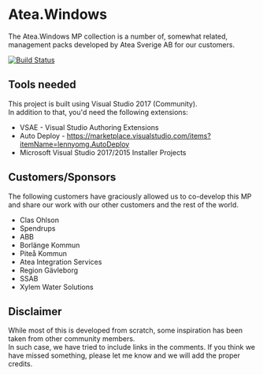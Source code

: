 # Atea.Windows

The Atea.Windows MP collection is a number of, somewhat related, management packs developed by Atea Sverige AB for our customers.

[![Build Status](https://stegenfeldt.visualstudio.com/SCOM%20MP%20-%20Atea.Windows/_apis/build/status/stegenfeldt.Atea.Windows)](https://stegenfeldt.visualstudio.com/SCOM%20MP%20-%20Atea.Windows/_build/latest?definitionId=1)

## Tools needed

This project is built using Visual Studio 2017 (Community).  
In addition to that, you'd need the following extensions:

- VSAE - Visual Studio Authoring Extensions
- Auto Deploy - <https://marketplace.visualstudio.com/items?itemName=lennyomg.AutoDeploy>
- Microsoft Visual Studio 2017/2015 Installer Projects

## Customers/Sponsors

The following customers have graciously allowed us to co-develop this MP and share our work with our other customers and the rest of the world.

- Clas Ohlson
- Spendrups
- ABB
- Borlänge Kommun
- Piteå Kommun
- Atea Integration Services
- Region Gävleborg
- SSAB
- Xylem Water Solutions

## Disclaimer

While most of this is developed from scratch, some inspiration has been taken from other community members.  
In such case, we have tried to include links in the comments.
If you think we have missed something, please let me know and we will add the proper credits.
